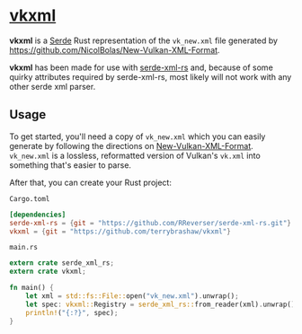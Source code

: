 # [vkxml](https://terrybrashaw.github.io/vkxml-docs/vkxml/)

**vkxml** is a [Serde](https://github.com/serde-rs/serde) Rust representation of the `vk_new.xml` file generated by https://github.com/NicolBolas/New-Vulkan-XML-Format.

**vkxml** has been made for use with [serde-xml-rs](https://github.com/RReverser/serde-xml-rs) and, because of some quirky attributes required by serde-xml-rs, most likely will not work with any other serde xml parser.

## Usage

To get started, you'll need a copy of `vk_new.xml` which you can easily generate by following the directions on [New-Vulkan-XML-Format](https://github.com/NicolBolas/New-Vulkan-XML-Format). `vk_new.xml` is a lossless, reformatted version of Vulkan's `vk.xml` into something that's easier to parse.

After that, you can create your Rust project:

`Cargo.toml`
```toml
[dependencies]
serde-xml-rs = {git = "https://github.com/RReverser/serde-xml-rs.git"}
vkxml = {git = "https://github.com/terrybrashaw/vkxml"}
```

`main.rs`
```rust
extern crate serde_xml_rs;
extern crate vkxml;

fn main() {
    let xml = std::fs::File::open("vk_new.xml").unwrap();
    let spec: vkxml::Registry = serde_xml_rs::from_reader(xml).unwrap();
    println!("{:?}", spec);
}
```
